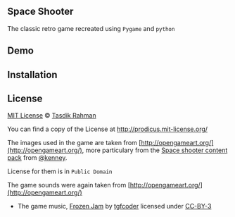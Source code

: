 ## Space Shooter

The classic retro game recreated using `Pygame` and `python`

## Demo



## Installation



## License

[MIT License](http://prodicus.mit-license.org) © [Tasdik Rahman](http://tasdikrahman.me)

You can find a copy of the License at http://prodicus.mit-license.org/

The images used in the game are taken from [http://opengameart.org/](http://opengameart.org/), more particulary from the [Space shooter content pack](http://opengameart.org/content/space-shooter-redux) from [@kenney](http://opengameart.org/users/kenney).

License for them is in `Public Domain`

The game sounds were again taken from [http://opengameart.org/](http://opengameart.org/)

- The game music, [Frozen Jam](http://opengameart.org/content/frozen-jam-seamless-loop) by [tgfcoder](https://twitter.com/tgfcoder) licensed under [CC-BY-3](http://creativecommons.org/licenses/by/3.0/)
